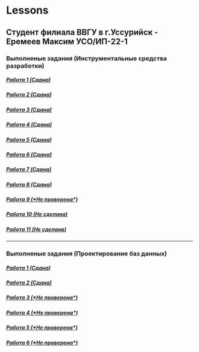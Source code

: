 # Lessons

## Студент филиала ВВГУ в г.Уссурийск - Еремеев Максим УСО/ИП-22-1

### Выполненые задания (Инструментальные средства разработки)

##### [Работа 1 (*Сдана*)](dev/completed_work/сw1.py)

##### [Работа 2 (*Сдана*)](dev/completed_work/cw2.py)

##### [Работа 3 (*Сдана*)](dev/completed_work/cw3.py)

##### [Работа 4 (*Сдана*)](dev/completed_work/cw4)

##### [Работа 5 (*Сдана*)](dev/completed_work/cw5)

##### [Работа 6 (*Сдана*)](dev/completed_work/cw6)

##### [Работа 7 (*Сдана*)](dev/completed_work/cw7)

##### [Работа 8 (*Сдана*)](dev/completed_work/cw8)

##### [Работа 9 (**Не проверена*\*)](dev/completed_work/cw9)

##### [Работа 10 (*Не сделана*)](dev/completed_work/cw10)

##### [Работа 11 (*Не сделана*)](dev/completed_work/cw11)

---

### Выполненые задания (Проектирование баз данных)

##### [Работа 1 (*Сдана*)](db/completed_work/cw1.sql)

##### [Работа 2 (*Сдана*)](db/completed_work/cw2.sql)

##### [Работа 3 (**Не проверена*\*)](db/completed_work/cw3.sql)

##### [Работа 4 (**Не проверена*\*)](db/completed_work/cw4.sql)

##### [Работа 5 (**Не проверена*\*)](db/completed_work/cw5.png)

##### [Работа 6 (**Не проверена*\*)](db/completed_work/cw6.png)